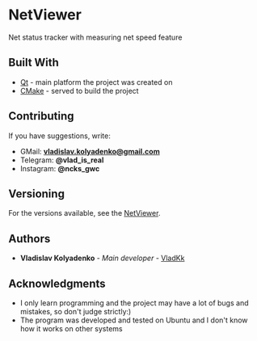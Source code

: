# NetViewer

Net status tracker with measuring net speed feature

## Built With

* [Qt](https://www.qt.io/) - main platform the project was created on
* [CMake](https://cmake.org/) - served to build the project

## Contributing

If you have suggestions, write: 
* GMail: **vladislav.kolyadenko@gmail.com**
* Telegram: **@vlad_is_real** 
* Instagram: **@ncks_gwc**

## Versioning

For the versions available, see the [NetViewer](https://github.com/VladKk/NetViewer). 

## Authors

* **Vladislav Kolyadenko** - *Main developer* - [VladKk](https://github.com/VladKk)

## Acknowledgments

* I only learn programming and the project may have a lot of bugs and mistakes, so don't judge strictly:)
* The program was developed and tested on Ubuntu and I don't know how it works on other systems